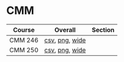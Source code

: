 # CMM

| Course | Overall | Section |
| ------ | ------- | ------- |
| CMM 246 | [csv](https://github.com/UCSD-Historical-Enrollment-Data/2024Spring/blob/main/overall/CMM%20246.csv), [png](https://raw.githubusercontent.com/UCSD-Historical-Enrollment-Data/2024Spring/main/plot_overall/CMM%20246.png), [wide](https://raw.githubusercontent.com/UCSD-Historical-Enrollment-Data/2024Spring/main/plot_overall_wide/CMM%20246.png) |  |
| CMM 250 | [csv](https://github.com/UCSD-Historical-Enrollment-Data/2024Spring/blob/main/overall/CMM%20250.csv), [png](https://raw.githubusercontent.com/UCSD-Historical-Enrollment-Data/2024Spring/main/plot_overall/CMM%20250.png), [wide](https://raw.githubusercontent.com/UCSD-Historical-Enrollment-Data/2024Spring/main/plot_overall_wide/CMM%20250.png) |  |
